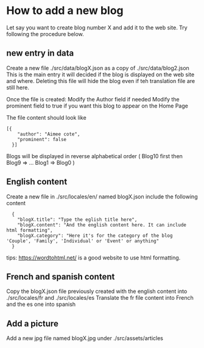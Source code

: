 # How to add a new blog
Let say you want to create blog number X and add it to the web site.
Try following the procedure below.
## new entry in data
Create a new file ./src/data/blogX.json as a copy of ./src/data/blog2.json
This is the main entry it will decided if the blog is displayed on the web site and where.
Deleting this file will hide the blog even if teh translation file are still here.

Once the file is created:
Modify the Author field if needed
Modify the prominent field to true if you want this blog to appear on the Home Page

The file content should look like
```
[{
    "author": "Aimee cote",
    "prominent": false
  }]
```
Blogs will be displayed in reverse alphabetical order ( Blog10 first then Blog9 => ... Blog1 => Blog0 )

## English content
Create a new file in ./src/locales/en/ named blogX.json
include the following content
```
  {
    "blogX.title": "Type the eglish title here",
    "blogX.content": "And the english content here. It can include html formatting",
    "blogX.category": "Here it's for the category of the blog 'Couple', 'Family', 'Individual' or 'Event' or anything"
  }
```
tips: https://wordtohtml.net/ is a good website to use html formatting.

## French and spanish content
Copy the blogX.json file previously created with the english content into ./src/locales/fr and ./src/locales/es
Translate the fr file content into French and the es one into spanish
## Add a picture
Add a new jpg file named blogX.jpg under ./src/assets/articles 